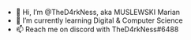 - 👋 Hi, I’m @TheD4rkNess, aka MUSLEWSKI Marian
- 🌱 I’m currently learning Digital & Computer Science
- 📫 Reach me on discord with TheD4rkNess#6488
